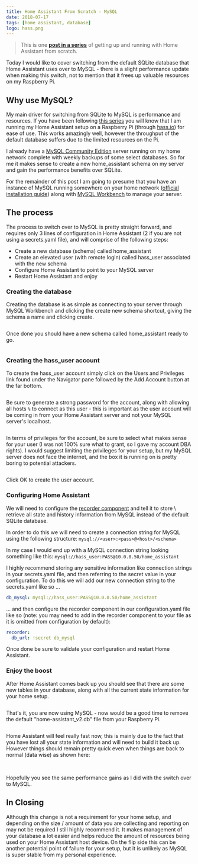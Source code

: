 ```yaml
---
title: Home Assistant From Scratch - MySQL
date: 2018-07-17
tags: [home assistant, database]
logo: hass.png
---
```


> This is one **[post in a series](/blog/2018/2018-06-27/post/)** of getting up and running with Home Assistant from scratch.

Today I would like to cover switching from the default SQLite database that Home Assistant uses over to MySQL - there is a slight performance update when making this switch, not to mention that it frees up valuable resources on my Raspberry Pi.

## Why use MySQL?

My main driver for switching from SQLite to MySQL is performance and resources. If you have been following [this series](/series/) you will know that I am running my Home Assistant setup on a Raspberry Pi (through [hass.io](https://www.home-assistant.io/getting-started)) for ease of use. This works amazingly well, however the throughput of the default database suffers due to the limited resources on the Pi.

I already have a [MySQL Community Edition](https://www.mysql.com/products/community/) server running on my home network complete with weekly backups of some select databases. So for me it makes sense to create a new home_assistant schema on my server and gain the performance benefits over SQLite.

For the remainder of this post I am going to presume that you have an instance of MySQL running somewhere on your home network ([official installation guide](https://dev.mysql.com/doc/refman/8.0/en/windows-installation.html)) along with [MySQL Workbench](https://www.mysql.com/products/workbench/) to manage your server.

## The process

The process to switch over to MySQL is pretty straight forward, and requires only 3 lines of configuration in Home Assistant (2 if you are not using a secrets.yaml file), and will comprise of the following steps:

- Create a new database (schema) called home_assistant
- Create an elevated user (with remote login) called hass_user associated with the new schema
- Configure Home Assistant to point to your MySQL server
- Restart Home Assistant and enjoy

### Creating the database

Creating the database is as simple as connecting to your server through MySQL Workbench and clicking the create new schema shortcut, giving the schema a name and clicking create.

<img src="./001.png" alt="" />

Once done you should have a new schema called home_assistant ready to go.

<img src="./002.png" alt="" />

### Creating the hass_user account

To create the hass_user account simply click on the Users and Privileges link found under the Navigator pane followed by the Add Account button at the far bottom.

<img src="./003.png" alt="" />

Be sure to generate a strong password for the account, along with allowing all hosts `%` to connect as this user - this is important as the user account will be coming in from your Home Assistant server and not your MySQL server's localhost.

<img src="./004.png" alt="" />

In terms of privileges for the account, be sure to select what makes sense for your user (I was not 100% sure what to grant, so I gave my account DBA rights). I would suggest limiting the privileges for your setup, but my MySQL server does not face the internet, and the box it is running on is pretty boring to potential attackers.

<img src="./005.png" alt="" />

Click OK to create the user account.

### Configuring Home Assistant

We will need to configure the [recorder component](https://www.home-assistant.io/integrations/recorder/) and tell it to store \ retrieve all state and history information from MySQL instead of the default SQLite database.

In order to do this we will need to create a connection string for MySQL using the following structure: `mysql://<user>:<pass>@<host>/<schema>`

In my case I would end up with a MySQL connection string looking something like this: `mysql://hass_user:PASS@10.0.0.50/home_assistant`

I highly recommend storing any sensitive information like connection strings in your secrets.yaml file, and then referring to the secret value in your configuration. To do this we will add our new connection string to the secrets.yaml like so ...

```yaml
db_mysql: mysql://hass_user:PASS@10.0.0.50/home_assistant
```

... and then configure the recorder component in our configuration.yaml file like so (note: you may need to add in the recorder component to your file as it is omitted from configuration by default):

```yaml
recorder:
  db_url: !secret db_mysql
```

Once done be sure to validate your configuration and restart Home Assistant.

### Enjoy the boost

After Home Assistant comes back up you should see that there are some new tables in your database, along with all the current state information for your home setup.

<img src="./006.png" alt="" />

That's it, you are now using MySQL - now would be a good time to remove the default "home-assistant_v2.db" file from your Raspberry Pi.

<img src="./007.png" alt="" />

Home Assistant will feel really fast now, this is mainly due to the fact that you have lost all your state information and will need to build it back up. However things should remain pretty quick even when things are back to normal (data wise) as shown here:

<img src="./008.png" alt="" />

<img src="./009.png" alt="" />

Hopefully you see the same performance gains as I did with the switch over to MySQL.

## In Closing

Although this change is not a requirement for your home setup, and depending on the size / amount of data you are collecting and reporting on may not be required I still highly recommend it. It makes management of your database a lot easier and helps reduce the amount of resources being used on your Home Assistant host device. On the flip side this can be another potential point of failure for your setup, but it is unlikely as MySQL is super stable from my personal experience.
